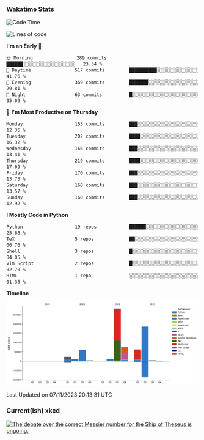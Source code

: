 ### Wakatime Stats
<!--START_SECTION:waka-->
![Code Time](http://img.shields.io/badge/Code%20Time-2%2C090%20hrs%201%20min-blue)

![Lines of code](https://img.shields.io/badge/From%20Hello%20World%20I%27ve%20Written-721.6%20thousand%20lines%20of%20code-blue)

**I'm an Early 🐤** 

```text
🌞 Morning                289 commits         ██████░░░░░░░░░░░░░░░░░░░   23.34 % 
🌆 Daytime                517 commits         ██████████░░░░░░░░░░░░░░░   41.76 % 
🌃 Evening                369 commits         ███████░░░░░░░░░░░░░░░░░░   29.81 % 
🌙 Night                  63 commits          █░░░░░░░░░░░░░░░░░░░░░░░░   05.09 % 
```
📅 **I'm Most Productive on Thursday** 

```text
Monday                   153 commits         ███░░░░░░░░░░░░░░░░░░░░░░   12.36 % 
Tuesday                  202 commits         ████░░░░░░░░░░░░░░░░░░░░░   16.32 % 
Wednesday                166 commits         ███░░░░░░░░░░░░░░░░░░░░░░   13.41 % 
Thursday                 219 commits         ████░░░░░░░░░░░░░░░░░░░░░   17.69 % 
Friday                   170 commits         ███░░░░░░░░░░░░░░░░░░░░░░   13.73 % 
Saturday                 168 commits         ███░░░░░░░░░░░░░░░░░░░░░░   13.57 % 
Sunday                   160 commits         ███░░░░░░░░░░░░░░░░░░░░░░   12.92 % 
```


**I Mostly Code in Python** 

```text
Python                   19 repos            ██████░░░░░░░░░░░░░░░░░░░   25.68 % 
TeX                      5 repos             ██░░░░░░░░░░░░░░░░░░░░░░░   06.76 % 
Shell                    3 repos             █░░░░░░░░░░░░░░░░░░░░░░░░   04.05 % 
Vim Script               2 repos             █░░░░░░░░░░░░░░░░░░░░░░░░   02.70 % 
HTML                     1 repo              ░░░░░░░░░░░░░░░░░░░░░░░░░   01.35 % 
```



**Timeline**

![Lines of Code chart](https://raw.githubusercontent.com/joshuajeschek/joshuajeschek/main/assets/bar_graph.png)


 Last Updated on 07/11/2023 20:13:31 UTC
<!--END_SECTION:waka-->

### Current(ish) xkcd
<a id="xkcd-a" title="The debate over the correct Messier number for the Ship of Theseus is ongoing." href="https://www.xkcd.com" target="_blank">
        <img align="center" id="xkcd-img" src="https://imgs.xkcd.com/comics/messier_objects.png" alt="The debate over the correct Messier number for the Ship of Theseus is ongoing." height=300 />
</a>
